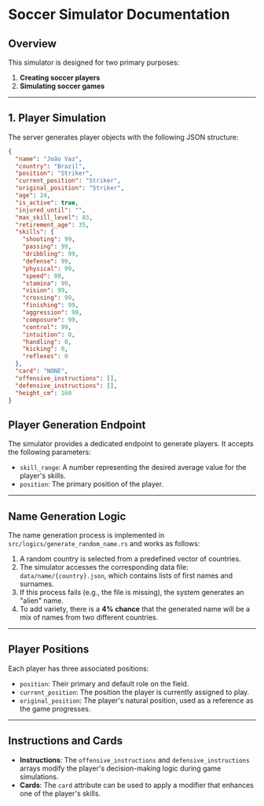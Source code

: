 # Soccer Simulator Documentation

## Overview

This simulator is designed for two primary purposes:

1. **Creating soccer players**
2. **Simulating soccer games**

---

## 1. Player Simulation

The server generates player objects with the following JSON structure:

```json
{
  "name": "João Vaz",
  "country": "Brazil",
  "position": "Striker",
  "current_position": "Striker",
  "original_position": "Striker",
  "age": 24,
  "is_active": true,
  "injured_until": "",
  "max_skill_level": 83,
  "retirement_age": 35,
  "skills": {
    "shooting": 99,
    "passing": 99,
    "dribbling": 99,
    "defense": 99,
    "physical": 99,
    "speed": 99,
    "stamina": 99,
    "vision": 99,
    "crossing": 99,
    "finishing": 99,
    "aggression": 99,
    "composure": 99,
    "control": 99,
    "intuition": 0,
    "handling": 0,
    "kicking": 0,
    "reflexes": 0
  },
  "card": "NONE",
  "offensive_instructions": [],
  "defensive_instructions": [],
  "height_cm": 160
}
```

## Player Generation Endpoint

The simulator provides a dedicated endpoint to generate players. It accepts the following parameters:

- `skill_range`: A number representing the desired average value for the player's skills.
- `position`: The primary position of the player.

---

## Name Generation Logic

The name generation process is implemented in `src/logics/generate_random_name.rs` and works as follows:

1. A random country is selected from a predefined vector of countries.
2. The simulator accesses the corresponding data file: `data/name/{country}.json`, which contains lists of first names and surnames.
3. If this process fails (e.g., the file is missing), the system generates an "alien" name.
4. To add variety, there is a **4% chance** that the generated name will be a mix of names from two different countries.

---

## Player Positions

Each player has three associated positions:

- `position`: Their primary and default role on the field.
- `current_position`: The position the player is currently assigned to play.
- `original_position`: The player's natural position, used as a reference as the game progresses.

---

## Instructions and Cards

- **Instructions**: The `offensive_instructions` and `defensive_instructions` arrays modify the player's decision-making logic during game simulations.  
- **Cards**: The `card` attribute can be used to apply a modifier that enhances one of the player's skills.
